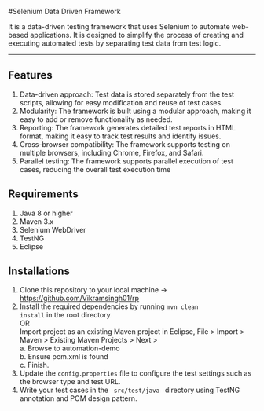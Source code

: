 #Selenium Data Driven Framework

It is a data-driven testing framework that uses Selenium to automate web-based applications. It is designed to
simplify the process of creating and executing automated tests by separating test data from test logic.

********************************************************************************

## Features

1. Data-driven approach: Test data is stored separately from the test scripts, allowing for easy modification and reuse
   of test cases.
2. Modularity: The framework is built using a modular approach, making it easy to add or remove functionality as needed.
3. Reporting: The framework generates detailed test reports in HTML format, making it easy to track test results and
   identify issues.
4. Cross-browser compatibility: The framework supports testing on multiple browsers, including Chrome, Firefox, and
   Safari.
5. Parallel testing: The framework supports parallel execution of test cases, reducing the overall test execution time

## Requirements

1. Java 8 or higher
2. Maven 3.x
3. Selenium WebDriver
4. TestNG
5. Eclipse

## Installations

1. Clone this repository to your local machine -> https://github.com/Vikramsingh01/rp
2. Install the required dependencies by running <code>mvn clean install</code> in the root directory <br>
   OR <br>
   Import project as an existing Maven project in Eclipse, File > Import > Maven > Existing Maven Projects > Next > <br>
   a. Browse to automation-demo <br>
   b. Ensure pom.xml is found <br>
   c. Finish.
3. Update the <code>config.properties</code> file to configure the test settings such as the browser type and test URL.
4. Write your test cases in the <code> src/test/java </code> directory using TestNG annotation and POM design pattern.
